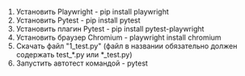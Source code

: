 1. Установить Playwright - pip install playwright
2. Установить Pytest - pip install pytest
3. Установить плагин Pytest - pip install pytest-playwright
4. Установить браузер Chromium - playwright install chromium
5. Скачать файл "1_test.py" (файл в названии обязательно должен содержать test_*.py или *_test.py)
6. Запустить автотест командой - pytest
